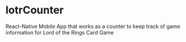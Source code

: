 # lotrCounter
React-Native Mobile App that works as a counter to keep track of game information for Lord of the Rings Card Game
